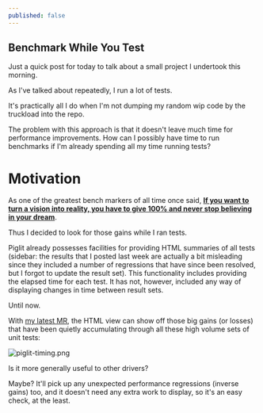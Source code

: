 ```yaml
---
published: false
---
```

## Benchmark While You Test

Just a quick post for today to talk about a small project I undertook this morning.

As I've talked about repeatedly, I run a lot of tests.

It's practically all I do when I'm not dumping my random wip code by the truckload into the repo.

The problem with this approach is that it doesn't leave much time for performance improvements. How can I possibly have time to run benchmarks if I'm already spending all my time running tests?

# Motivation
As one of the greatest bench markers of all time once said, [**If you want to turn a vision into reality, you have to give 100% and never stop believing in your dream**](https://www.goodreads.com/quotes/1038255-if-you-want-to-turn-a-vision-into-reality-you).

Thus I decided to look for those gains while I ran tests.

Piglit already possesses facilities for providing HTML summaries of all tests (sidebar: the results that I posted last week are actually a bit misleading since they included a number of regressions that have since been resolved, but I forgot to update the result set). This functionality includes providing the elapsed time for each test. It has not, however, included any way of displaying changes in time between result sets.

Until now.

With [my latest MR](https://gitlab.freedesktop.org/mesa/piglit/-/merge_requests/375), the HTML view can show off those big gains (or losses) that have been quietly accumulating through all these high volume sets of unit tests:

![piglit-timing.png]({{site.url}}/assets/piglit-timing.png)

Is it more generally useful to other drivers?

Maybe? It'll pick up any unexpected performance regressions (inverse gains) too, and it doesn't need any extra work to display, so it's an easy check, at the least.